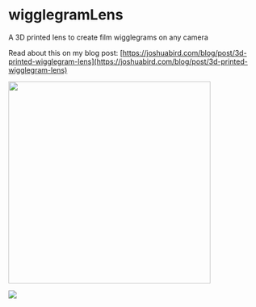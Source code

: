 # wigglegramLens
A 3D printed lens to create film wigglegrams on any camera

Read about this on my blog post: [https://joshuabird.com/blog/post/3d-printed-wigglegram-lens](https://joshuabird.com/blog/post/3d-printed-wigglegram-lens)

<img src="https://github.com/jyjblrd/wigglegramLens/blob/main/example.gif?raw=true" height="400">

![](https://github.com/jyjblrd/wigglegramLens/blob/main/photo.jpeg?raw=true)
